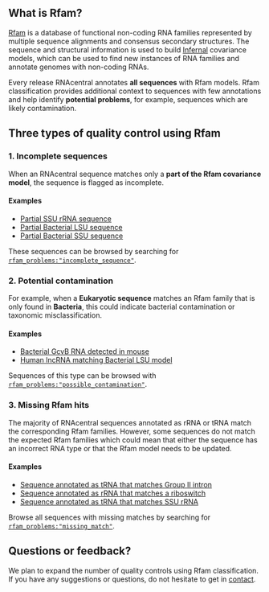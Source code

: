 
## What is Rfam?

[Rfam](http://rfam.org) is a database of functional non-coding RNA families represented by multiple sequence alignments and consensus secondary structures. The sequence and structural information is used to build [Infernal](http://eddylab.org/infernal/) covariance models, which can be used to find new instances of RNA families and annotate genomes with non-coding RNAs.

Every release RNAcentral annotates **all sequences** with Rfam models. Rfam classification provides additional context to sequences with few annotations and help identify **potential problems**, for example, sequences which are likely contamination.

## Three types of quality control using Rfam

### 1. Incomplete sequences

When an RNAcentral sequence matches only a **part of the Rfam covariance model**, the sequence is flagged as incomplete.

#### Examples

* [Partial SSU rRNA sequence](/rna/URS000080E00A/562)
* [Partial Bacterial LSU sequence](/rna/URS00008D09BC/9606)
* [Partial Bacterial SSU sequence](/rna/URS0000818FC1/77133)

These sequences can be browsed by searching for [`rfam_problems:"incomplete_sequence"`](/search?q=rfam_problems:%22incomplete_sequence%22).

### 2. Potential contamination

For example, when a **Eukaryotic sequence** matches an Rfam family that is only found in **Bacteria**, this could indicate bacterial contamination or taxonomic misclassification.

#### Examples

* [Bacterial GcvB RNA detected in mouse](/rna/URS00002EF971/10090)
* [Human lncRNA matching Bacterial LSU model](rna/URS000013EF30/10090)

Sequences of this type can be browsed with [`rfam_problems:"possible_contamination"`](/search?q=rfam_problems:%22possible_contamination%22).

### 3. Missing Rfam hits

The majority of RNAcentral sequences annotated as rRNA or tRNA match the corresponding Rfam families. However, some sequences do not match the expected Rfam families which could mean that either the sequence has an incorrect RNA type or that the Rfam model needs to be updated.

#### Examples

* [Sequence annotated as tRNA that matches Group II intron](/rna/URS000036606A/4113)
* [Sequence annotated as rRNA that matches a riboswitch](/rna/URS00002A4649/1151342)
* [Sequence annotated as tRNA that matches SSU rRNA](/rna/URS00000A7AA6/114707)

Browse all sequences with missing matches by searching for [`rfam_problems:"missing_match"`](/search?q=rfam_problems:%22missing_match%22).

## Questions or feedback?

We plan to expand the number of quality controls using Rfam classification. If you have any suggestions or questions, do not hesitate to get in [contact](/contact).
